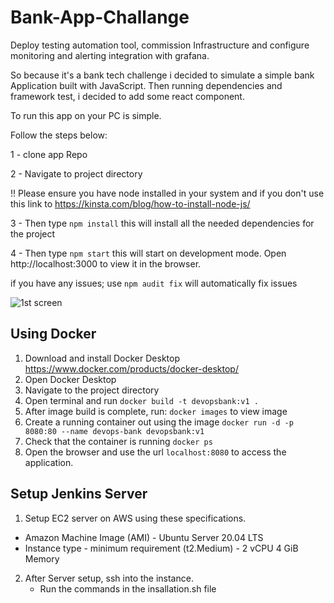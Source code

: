 # Bank-App-Challange

Deploy testing automation tool, commission Infrastructure and configure monitoring and alerting integration with grafana.

So because it's a bank tech challenge i decided to simulate a simple bank Application built with JavaScript. Then running dependencies and framework test, i decided to add some react component.

To run this app on your PC is simple.

Follow the steps below:

1 - clone app Repo

2 - Navigate to project directory

!! Please ensure you have node installed in your system and if you don't use this link to https://kinsta.com/blog/how-to-install-node-js/

3 - Then type `npm install` this will install all the needed dependencies for the project

4 - Then type `npm start` this will start on development mode. Open http://localhost:3000 to view it in the browser.

if you have any issues; use `npm audit fix` will automatically fix issues

![1st screen](https://user-images.githubusercontent.com/47798540/230577095-257d8e97-3176-4172-b5d9-67fa2637d122.png)

<!-- ![2nd shot](https://user-images.githubusercontent.com/47798540/230577186-910c1f40-258d-4f37-9264-8225c8c09e31.png) -->

## Using Docker

1. Download and install Docker Desktop
   https://www.docker.com/products/docker-desktop/
2. Open Docker Desktop
3. Navigate to the project directory
4. Open terminal and run
   `docker build -t devopsbank:v1 .`
5. After image build is complete, run: `docker images` to view image
6. Create a running container out using the image
   `docker run -d -p 8080:80 --name devops-bank devopsbank:v1`
7. Check that the container is running
   `docker ps`
8. Open the browser and use the url
   `localhost:8080` to access the application.

## Setup Jenkins Server

1. Setup EC2 server on AWS using these specifications.

- Amazon Machine Image (AMI) - Ubuntu Server 20.04 LTS
- Instance type - minimum requirement (t2.Medium) - 2 vCPU 4 GiB Memory

2. After Server setup, ssh into the instance.
   - Run the commands in the insallation.sh file

